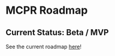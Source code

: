 # MCPR Roadmap
## **Current Status:** Beta / MVP

See the current roadmap [here](https://github.com/mcpr/mcpr/projects)!